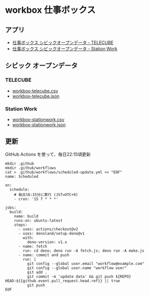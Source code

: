 # workbox 仕事ボックス

## アプリ

- [仕事ボックス シビックオープンデータ - TELECUBE](https://code4fukui.github.io/workbox/workbox-telecube.html)
- [仕事ボックス シビックオープンデータ - Station Work](https://code4fukui.github.io/workbox/workbox-stationwork.html)

## シビック オープンデータ

### TELECUBE

- [workbox-telecube.csv](workbox-telecube.csv)
- [workbox-telecube.json](workbox-telecube.json)

### Station Work

- [workbox-stationwork.csv](workbox-stationwork.csv)
- [workbox-stationwork.json](workbox-stationwork.json)


## 更新

GitHub Actions を使って、毎日22:15頃更新

```
mkdir .github
mkdir .github/workflows
cat > .github/workflows/scheduled-update.yml << "EOF"
name: Scheduled

on:
  schedule:
    # 毎日16:15分に実行 (JST=UTC+9)
    - cron: '15 7 * * *'

jobs:
  build:
    name: build
    runs-on: ubuntu-latest
    steps:
      - uses: actions/checkout@v2
      - uses: denoland/setup-deno@v1
        with:
          deno-version: v1.x
      - name: fetch
        run: cd deno; deno run -A fetch.js; deno run -A make.js
      - name: commit and push
        run: |
          git config --global user.email "workflow@example.com"
          git config --global user.name "workflow user"
          git add .
          git commit -m 'update data' && git push ${REPO} HEAD:${{github.event.pull_request.head.ref}} || true
          git push
EOF
```
